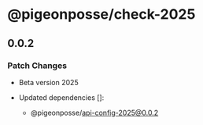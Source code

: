 # @pigeonposse/check-2025

## 0.0.2

### Patch Changes

- Beta version 2025

- Updated dependencies []:
  - @pigeonposse/api-config-2025@0.0.2
